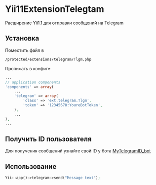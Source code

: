 # Yii11ExtensionTelegtam
Расширение Yii1.1 для отправки сообщений на Telegram
## Установка

Поместить файл в
```
/protected/extensions/telegram/Tlgm.php
```

Прописать в конфиге
```php
...
// application components
'components' => array(
    ...
    'telegram' => array(
        'class' => 'ext.telegram.Tlgm',
        'token' => '12345678:YoureBotToken',
    ),
    ...
),
...
```

## Получить ID пользователя

Для получения сообщений узнайте свой ID у бота [MyTelegramID_bot](https://telegram.me/MyTelegramID_bot)
## Использование

```php
Yii::app()->telegram->send("Message text");
```
